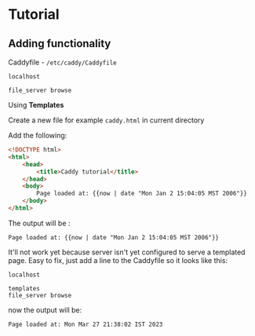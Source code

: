 # Tutorial

## Adding functionality

Caddyfile - `/etc/caddy/Caddyfile`

```text
localhost

file_server browse
```

Using **Templates**

Create a new file for example `caddy.html` in current directory

Add the following: 

```html
<!DOCTYPE html>
<html>
	<head>
		<title>Caddy tutorial</title>
	</head>
	<body>
		Page loaded at: {{now | date "Mon Jan 2 15:04:05 MST 2006"}}
	</body>
</html>
```

The output will be :

```text
Page loaded at: {{now | date "Mon Jan 2 15:04:05 MST 2006"}}
```

It'll not work yet because server isn't yet configured to serve a templated page. Easy to fix, just add a line to the Caddyfile so it looks like this:

```text
localhost

templates
file_server browse
```

now the output will be: 

```text
Page loaded at: Mon Mar 27 21:38:02 IST 2023
```
